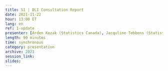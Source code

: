 ```yaml
---
title: S1 | DLI Consultation Report
date: 2021-11-22
hour: 13:00 ET
lang: en
ref: 1-update
presenter: [Arden Kozak (Statistics Canada), Jacquline Tebbens (Statistics Canada)]
length: 90 minutes
time: synchronous
category: presentation
archive: 2021
session_link:
slides:
---
```

